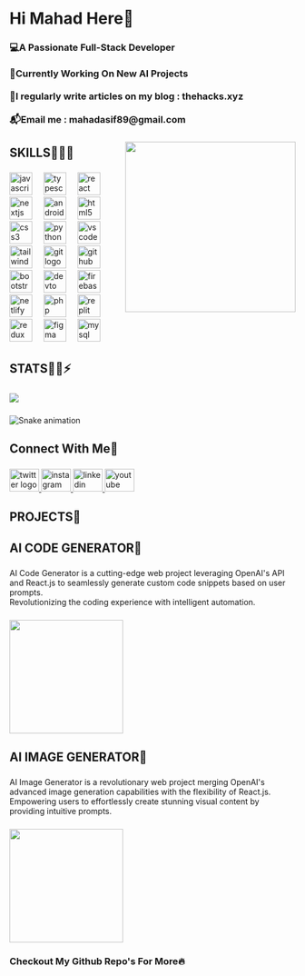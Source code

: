 <h1 align="left">Hi Mahad Here👋</h1>

###


<h3 align="left">💻A Passionate Full-Stack Developer<br><br>🤖Currently Working On New AI Projects<br><br>📝I regularly write articles on my blog : thehacks.xyz<br><br>📬Email me : mahadasif89@gmail.com</h3>

###

<img align="right" height="300" src="https://media.giphy.com/media/dLolp8dtrYCJi/giphy.gif"  />

###

<h2 align="left">SKILLS👨🏻‍💻</h2>

###

<div align="left">
  <img src="https://cdn.jsdelivr.net/gh/devicons/devicon/icons/javascript/javascript-original.svg" height="40" alt="javascript logo"  />
  <img width="12" />
  <img src="https://cdn.jsdelivr.net/gh/devicons/devicon/icons/typescript/typescript-original.svg" height="40" alt="typescript logo"  />
  <img width="12" />
  <img src="https://cdn.jsdelivr.net/gh/devicons/devicon/icons/react/react-original.svg" height="40" alt="react logo"  />
  <img width="12" />
  <img src="https://skillicons.dev/icons?i=nextjs" height="40" alt="nextjs logo"  />
  <img width="12" />
  <img src="https://cdn.simpleicons.org/android/3DDC84" height="40" alt="android logo"  />
  <img width="12" />
  <img src="https://cdn.jsdelivr.net/gh/devicons/devicon/icons/html5/html5-original.svg" height="40" alt="html5 logo"  />
  <img width="12" />
  <img src="https://cdn.jsdelivr.net/gh/devicons/devicon/icons/css3/css3-original.svg" height="40" alt="css3 logo"  />
  <img width="12" />
  <img src="https://cdn.jsdelivr.net/gh/devicons/devicon/icons/python/python-original.svg" height="40" alt="python logo"  />
  <img width="12" />
  <img src="https://cdn.jsdelivr.net/gh/devicons/devicon/icons/vscode/vscode-original.svg" height="40" alt="vscode logo"  />
  <img width="12" />
  <img src="https://skillicons.dev/icons?i=tailwind" height="40" alt="tailwindcss logo"  />
  <img width="12" />
  <img src="https://skillicons.dev/icons?i=git" height="40" alt="git logo"  />
  <img width="12" />
  <img src="https://skillicons.dev/icons?i=github" height="40" alt="github logo"  />
  <img width="12" />
  <img src="https://skillicons.dev/icons?i=bootstrap" height="40" alt="bootstrap logo"  />
  <img width="12" />
  <img src="https://skillicons.dev/icons?i=devto" height="40" alt="devto logo"  />
  <img width="12" />
  <img src="https://skillicons.dev/icons?i=firebase" height="40" alt="firebase logo"  />
  <img width="12" />
  <img src="https://skillicons.dev/icons?i=netlify" height="40" alt="netlify logo"  />
  <img width="12" />
  <img src="https://skillicons.dev/icons?i=php" height="40" alt="php logo"  />
  <img width="12" />
  <img src="https://skillicons.dev/icons?i=replit" height="40" alt="replit logo"  />
  <img width="12" />
  <img src="https://skillicons.dev/icons?i=redux" height="40" alt="redux logo"  />
  <img width="12" />
  <img src="https://skillicons.dev/icons?i=figma" height="40" alt="figma logo"  />
  <img width="12" />
  <img src="https://skillicons.dev/icons?i=mysql" height="40" alt="mysql logo"  />
</div>

###

<h2 align="left">STATS🤳🏻⚡</h2>

###

<div align="left">
  <img src="https://profile-counter.glitch.me/SyedMahadAsif/count.svg?"  />
</div>

###

<img src="https://raw.githubusercontent.com/SyedMahadAsif/SyedMahadAsif/output/snake.svg" alt="Snake animation" />

###

<h2 align="left">Connect With Me📱</h2>

###

<div align="left">
  <a href="https://twitter.com/hacks_xyz" target="_blank">
    <img src="https://raw.githubusercontent.com/maurodesouza/profile-readme-generator/master/src/assets/icons/social/twitter/default.svg" width="52" height="40" alt="twitter logo"  />
  </a>
  <a href="https://instagram.com/hacks_xyz" target="_blank">
    <img src="https://raw.githubusercontent.com/maurodesouza/profile-readme-generator/master/src/assets/icons/social/instagram/default.svg" width="52" height="40" alt="instagram logo"  />
  </a>
  <a href="https://www.linkedin.com/in/syedmahad/" target="_blank">
    <img src="https://raw.githubusercontent.com/maurodesouza/profile-readme-generator/master/src/assets/icons/social/linkedin/default.svg" width="52" height="40" alt="linkedin logo"  />
  </a>
  <a href="https://www.youtube.com/@hacks_xyz" target="_blank">
    <img src="https://raw.githubusercontent.com/maurodesouza/profile-readme-generator/master/src/assets/icons/social/youtube/default.svg" width="52" height="40" alt="youtube logo"  />
  </a>
</div>

###

<h2 align="left">PROJECTS🚀</h2>

###

<h2 align="left">AI CODE GENERATOR🤖</h2>

###

<p align="left">AI Code Generator is a cutting-edge web project leveraging OpenAI's API and React.js to seamlessly generate custom code snippets based on user prompts.<br>Revolutionizing the coding experience with intelligent automation.</p>

###

<div align="left">
  <img height="200" src="https://i.postimg.cc/mkGGLTLr/ai-code-generator-2.png"  />
</div>

###

<h2 align="left">AI IMAGE GENERATOR🌆</h2>

###

<p align="left">AI Image Generator is a revolutionary web project merging OpenAI's advanced image generation capabilities with the flexibility of React.js.<br>Empowering users to effortlessly create stunning visual content by providing intuitive prompts.</p>

###

<div align="left">
  <img height="200" src="https://i.postimg.cc/JhvLFbSZ/ai-image-generator.png"  />
</div>

###

<h3 align="left">Checkout My Github Repo's For More🔥</h3>

###
